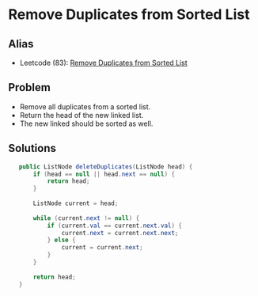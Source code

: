 # Remove Duplicates from Sorted List

## Alias
- Leetcode (83): [Remove Duplicates from Sorted List](https://leetcode.com/problems/remove-duplicates-from-sorted-list/)

## Problem
- Remove all duplicates from a sorted list.
- Return the head of the new linked list.
- The new linked should be sorted as well.

## Solutions
```java
   public ListNode deleteDuplicates(ListNode head) {
       if (head == null || head.next == null) {
           return head;
       }
        
       ListNode current = head;
        
       while (current.next != null) {
           if (current.val == current.next.val) {
               current.next = current.next.next;
           } else {
               current = current.next;
           }
       }
        
       return head;
   }
```
